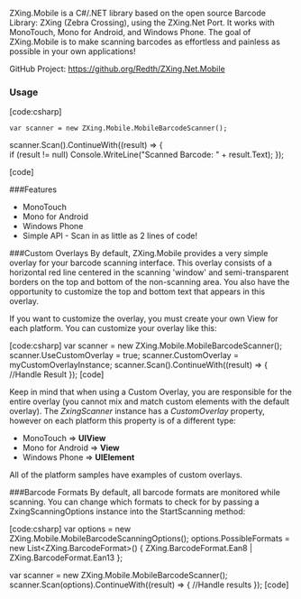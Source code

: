 ZXing.Mobile is a C#/.NET library based on the open source Barcode Library: ZXing (Zebra Crossing), using the ZXing.Net Port. It works with MonoTouch, Mono for Android, and Windows Phone. The goal of ZXing.Mobile is to make scanning barcodes as effortless and painless as possible in your own applications!

GitHub Project: https://github.org/Redth/ZXing.Net.Mobile

### Usage
[code:csharp]

	var scanner = new ZXing.Mobile.MobileBarcodeScanner();
  scanner.Scan().ContinueWith((result) => {   
     if (result != null)
       Console.WriteLine("Scanned Barcode: " + result.Text);
  });

[code]

###Features
- MonoTouch
- Mono for Android
- Windows Phone
- Simple API - Scan in as little as 2 lines of code!


###Custom Overlays
By default, ZXing.Mobile provides a very simple overlay for your barcode scanning interface.  This overlay consists of a horizontal red line centered in the scanning 'window' and semi-transparent borders on the top and bottom of the non-scanning area.  You also have the opportunity to customize the top and bottom text that appears in this overlay.

If you want to customize the overlay, you must create your own View for each platform.  You can customize your overlay like this:

[code:csharp]
  var scanner = new ZXing.Mobile.MobileBarcodeScanner();
  scanner.UseCustomOverlay = true;
  scanner.CustomOverlay = myCustomOverlayInstance;
  scanner.Scan().ContinueWith((result) => { //Handle Result });
[code]

Keep in mind that when using a Custom Overlay, you are responsible for the entire overlay (you cannot mix and match custom elements with the default overlay).  The *ZxingScanner* instance has a *CustomOverlay* property, however on each platform this property is of a different type:

- MonoTouch => **UIView**
- Mono for Android => **View**
- Windows Phone => **UIElement**

All of the platform samples have examples of custom overlays.

###Barcode Formats
By default, all barcode formats are monitored while scanning.  You can change which formats to check for by passing a ZxingScanningOptions instance into the StartScanning method:

[code:csharp]
  var options = new ZXing.Mobile.MobileBarcodeScanningOptions();
  options.PossibleFormats = new List<ZXing.BarcodeFormat>() { 
    ZXing.BarcodeFormat.Ean8 | ZXing.BarcodeFormat.Ean13 };

  var scanner = new ZXing.Mobile.MobileBarcodeScanner();
  scanner.Scan(options).ContinueWith((result) => { //Handle results });
[code]
